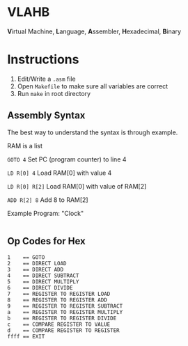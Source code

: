 # VLAHB
**V**irtual Machine, **L**anguage, **A**ssembler, **H**exadecimal, **B**inary

# Instructions
1. Edit/Write a `.asm` file
2. Open `Makefile` to make sure all variables are correct
3. Run `make` in root directory

## Assembly Syntax
The best way to understand the syntax is through example.

RAM is a list

`GOTO 4`
Set PC (program counter) to line 4

`LD R[0] 4`
Load RAM[0] with value 4

`LD R[0] R[2]`
Load RAM[0] with value of RAM[2]

`ADD R[2] 8`
Add 8 to RAM[2]


Example Program: "Clock"
```

```




## Op Codes for Hex

```
1    == GOTO
2    == DIRECT LOAD
3    == DIRECT ADD
4    == DIRECT SUBTRACT
5    == DIRECT MULTIPLY
6    == DIRECT DIVIDE
7    == REGISTER TO REGISTER LOAD
8    == REGISTER TO REGISTER ADD
9    == REGISTER TO REGISTER SUBTRACT
a    == REGISTER TO REGISTER MULTIPLY
b    == REGISTER TO REGISTER DIVIDE
c    == COMPARE REGISTER TO VALUE
d    == COMPARE REGISTER TO REGISTER
ffff == EXIT
```
